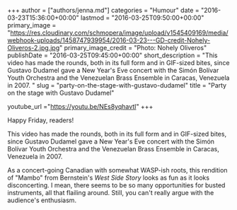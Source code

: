+++
author = ["authors/jenna.md"]
categories = "Humour"
date = "2016-03-23T15:36:00+00:00"
lastmod = "2016-03-25T09:50:00+00:00"
primary_image = "https://res.cloudinary.com/schmopera/image/upload/v1545409169/media/webhook-uploads/1458747939954/2016-03-23---GD-credit-Nohely-Oliveros-2.jpg.jpg"
primary_image_credit = "Photo: Nohely Oliveros"
publishDate = "2016-03-25T09:45:00+00:00"
short_description = "This video has made the rounds, both in its full form and in GIF-sized bites, since Gustavo Dudamel gave a New Year&#039;s Eve concert with the Simón Bolívar Youth Orchestra and the Venezuelan Brass Ensemble in Caracas, Venezuela in 2007. "
slug = "party-on-the-stage-with-gustavo-dudamel"
title = "Party on the stage with Gustavo Dudamel"

youtube_url ="https://youtu.be/NEs8yqhavtI"
+++

Happy Friday, readers!

This video has made the rounds, both in its full form and in GIF-sized bites, since Gustavo Dudamel gave a New Year's Eve concert with the Simón Bolívar Youth Orchestra and the Venezuelan Brass Ensemble in Caracas, Venezuela in 2007. 

As a concert-going Canadian with somewhat WASP-ish roots, this rendition of "Mambo" from Bernstein's *West Side Story* looks as fun as it looks disconcerting. I mean, there seems to be so many opportunities for busted instruments, all that flailing around. Still, you can't really argue with the audience's enthusiasm.
